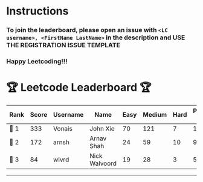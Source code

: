 # Instructions
### To join the leaderboard, please open an issue with `<LC username>, <FirstName LastName>` in the description and USE THE REGISTRATION ISSUE TEMPLATE
### Happy Leetcoding!!!


# 🏆 Leetcode Leaderboard 🏆

| Rank | Score | Username       | Name | Easy | Medium | Hard | Problems Solved |
|------|----------------|-----------------|-------------------|--------------|--------------|--------------|--------------|
| 🥇 1 | 333 | Vonais | John Xie | 70 | 121 | 7 | 198 |
| 🥈 2 | 172 | arnsh | Arnav Shah | 24 | 59 | 10 | 93 |
| 🥉 3 | 84 | wlvrd | Nick Walvoord | 19 | 28 | 3 | 50 |
---